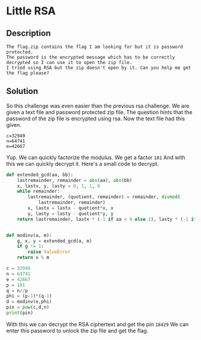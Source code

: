 # Little RSA
## Description
```
The flag.zip contains the flag I am looking for but it is password protected.
The password is the encrypted message which has to be correctly decrypted so I can use it to open the zip file.
I tried using RSA but the zip doesn't open by it. Can you help me get the flag please?
```
## Solution
So this challenge was even easier than the previous rsa challenge.
We are given a text file and password protected zip file.
The question hints that the password of the zip file is encrypted using rsa.
Now the text file had this given.
```
c=32949
n=64741
e=42667
```
Yup. We can quickly factorize the modulus.
We get a factor `101`
And with this we can quickly decrypt it.
Here's a small code to decrypt.
```python
def extended_gcd(aa, bb):
    lastremainder, remainder = abs(aa), abs(bb)
    x, lastx, y, lasty = 0, 1, 1, 0
    while remainder:
        lastremainder, (quotient, remainder) = remainder, divmod(
            lastremainder, remainder)
        x, lastx = lastx - quotient*x, x
        y, lasty = lasty - quotient*y, y
    return lastremainder, lastx * (-1 if aa < 0 else 1), lasty * (-1 if bb < 0 else 1)


def modinv(a, m):
    g, x, y = extended_gcd(a, m)
    if g != 1:
        raise ValueError
    return x % m

c = 32949
n = 64741
e = 42667
p = 101
q = n//p
phi = (p-1)*(q-1)
d = modinv(e,phi)
pin = pow(c,d,n)
print(pin)
```
With this we can decrypt the RSA ciphertext and get the pin `18429`
We can enter this password to unlock the zip file and get the flag.  
